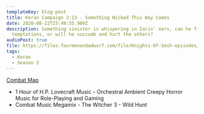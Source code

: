 ```yaml
---
templateKey: blog-post
title: Keran Campaign 2:13 - Something Wicked This Way Comes
date: 2020-08-22T15:49:55.980Z
description: Something sinister is whispering in Iaris' ears, can he fight its
  temptations, or will he succumb and hurt the others?
audioPost: true
file: https://files.fourmenandadwarf.com/file/Knights-Of-Sesh-episodes/Season_2/Keran-24.mp3
tags:
  - Keran
  - Season 2
---
```

[Combat Map](https://files.fourmenandadwarf.com/file/Knights-Of-Sesh-episodes/Season_2/images/demonology.jpeg)

* 1 Hour of H.P. Lovecraft Music - Orchestral Ambient Creepy Horror Music for Role-Playing and Gaming
* Combat Music Megamix - The Witcher 3 - Wild Hunt